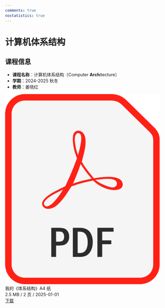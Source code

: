 ```yaml
---
comments: true
nostatistics: true
---
```


# 计算机体系结构

## 课程信息

- **课程名称**：计算机体系结构（Computer **Arch**itecture）
- **学期**：2024-2025 秋冬
- **教师**：姜晓红

<div class="file-block">
  <div class="file-icon"><img src="/assets/images/pdf.svg"></div>
  <div class="file-body">
    <div class="file-title">我的《体系结构》A4 纸</div>
    <div class="file-meta">2.5 MB / 2 页 / 2025-01-01</div>
  </div>
  <a class="down-button" href="/assets/files/arch_A4.pdf">下载</a>
</div>